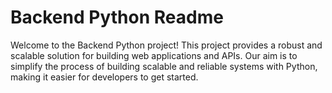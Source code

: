 # Backend Python Readme
Welcome to the Backend Python project! This project provides a robust and scalable solution for building web applications and APIs. Our aim is to simplify the process of building scalable and reliable systems with Python, making it easier for developers to get started.
